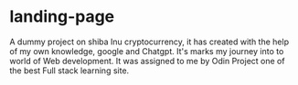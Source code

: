 # landing-page

A dummy project on shiba Inu cryptocurrency, it has created with the help of my own knowledge, google and Chatgpt.
It's marks my journey into to world of Web development.
It was assigned to me by Odin Project one of the best Full stack learning site.